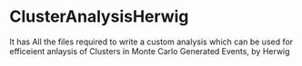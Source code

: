 # ClusterAnalysisHerwig
It has All the files required to write a custom analysis which can be used for efficeient anlaysis of Clusters in Monte Carlo Generated Events, by Herwig 
